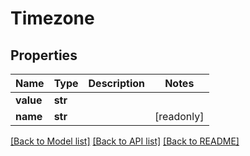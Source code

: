 # Timezone


## Properties
Name | Type | Description | Notes
------------ | ------------- | ------------- | -------------
**value** | **str** |  | 
**name** | **str** |  | [readonly] 

[[Back to Model list]](../#documentation-for-models) [[Back to API list]](../#documentation-for-api-endpoints) [[Back to README]](../)


